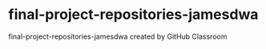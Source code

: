 # final-project-repositories-jamesdwa
final-project-repositories-jamesdwa created by GitHub Classroom
